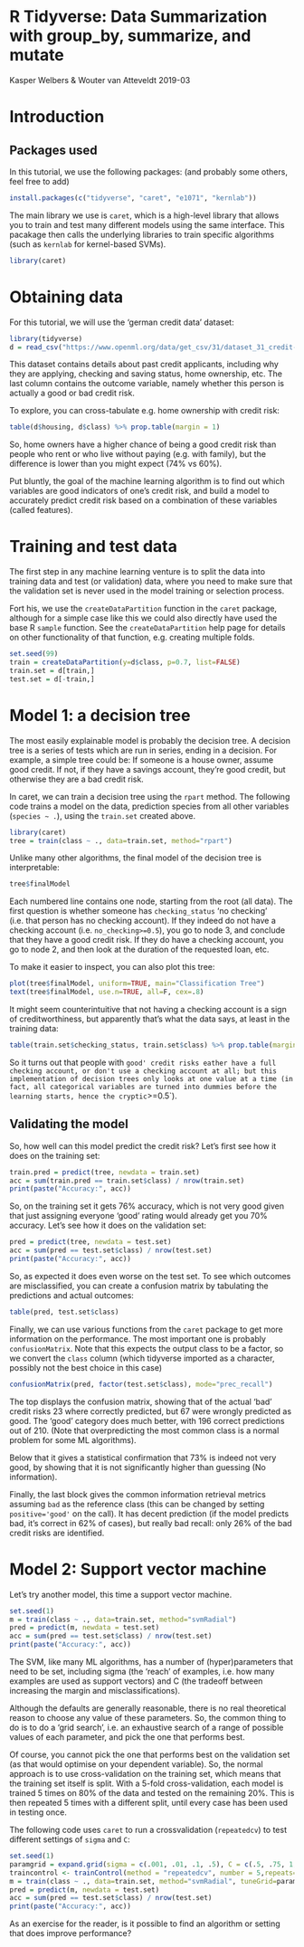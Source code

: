 R Tidyverse: Data Summarization with group\_by, summarize, and mutate
================
Kasper Welbers & Wouter van Atteveldt
2019-03

# Introduction

## Packages used

In this tutorial, we use the following packages: (and probably some
others, feel free to add)

``` r
install.packages(c("tidyverse", "caret", "e1071", "kernlab"))
```

The main library we use is `caret`, which is a high-level library that
allows you to train and test many different models using the same
interface. This pacakage then calls the underlying libraries to train
specific algorithms (such as `kernlab` for kernel-based SVMs).

``` r
library(caret)
```

# Obtaining data

For this tutorial, we will use the ‘german credit data’ dataset:

``` r
library(tidyverse)
d = read_csv("https://www.openml.org/data/get_csv/31/dataset_31_credit-g.arff") 
```

This dataset contains details about past credit applicants, including
why they are applying, checking and saving status, home ownership, etc.
The last column contains the outcome variable, namely whether this
person is actually a good or bad credit risk.

To explore, you can cross-tabulate e.g. home ownership with credit risk:

``` r
table(d$housing, d$class) %>% prop.table(margin = 1)
```

So, home owners have a higher chance of being a good credit risk than
people who rent or who live without paying (e.g. with family), but the
difference is lower than you might expect (74% vs 60%).

Put bluntly, the goal of the machine learning algorithm is to find out
which variables are good indicators of one’s credit risk, and build a
model to accurately predict credit risk based on a combination of these
variables (called features).

# Training and test data

The first step in any machine learning venture is to split the data into
training data and test (or validation) data, where you need to make sure
that the validation set is never used in the model training or selection
process.

Fort his, we use the `createDataPartition` function in the `caret`
package, although for a simple case like this we could also directly
have used the base R `sample` function. See the `createDataPartition`
help page for details on other functionality of that function,
e.g. creating multiple folds.

``` r
set.seed(99)
train = createDataPartition(y=d$class, p=0.7, list=FALSE)
train.set = d[train,]
test.set = d[-train,]
```

# Model 1: a decision tree

The most easily explainable model is probably the decision tree. A
decision tree is a series of tests which are run in series, ending in a
decision. For example, a simple tree could be: If someone is a house
owner, assume good credit. If not, if they have a savings account,
they’re good credit, but otherwise they are a bad credit risk.

In caret, we can train a decision tree using the `rpart` method. The
following code trains a model on the data, prediction species from all
other variables (`species ~ .`), using the `train.set` created above.

``` r
library(caret)
tree = train(class ~ ., data=train.set, method="rpart")
```

Unlike many other algorithms, the final model of the decision tree is
interpretable:

``` r
tree$finalModel
```

Each numbered line contains one node, starting from the root (all data).
The first question is whether someone has `checking_status` ‘no
checking’ (i.e. that person has no checking account). If they indeed
do not have a checking account (i.e. `no_checking>=0.5`), you go to node
3, and conclude that they have a good credit risk. If they do have a
checking account, you go to node 2, and then look at the duration of the
requested loan, etc.

To make it easier to inspect, you can also plot this tree:

``` r
plot(tree$finalModel, uniform=TRUE, main="Classification Tree")
text(tree$finalModel, use.n=TRUE, all=F, cex=.8)
```

It might seem counterintuitive that not having a checking account is a
sign of creditworthiness, but apparently that’s what the data says, at
least in the training
data:

``` r
table(train.set$checking_status, train.set$class) %>% prop.table(margin=1)
```

So it turns out that people with `good' credit risks eather have a full
checking account, or don't use a checking account at all; but this
implementation of decision trees only looks at one value at a time (in
fact, all categorical variables are turned into dummies before the
learning starts, hence the cryptic`\>=0.5\`).

## Validating the model

So, how well can this model predict the credit risk? Let’s first see how
it does on the training set:

``` r
train.pred = predict(tree, newdata = train.set)
acc = sum(train.pred == train.set$class) / nrow(train.set)
print(paste("Accuracy:", acc))
```

So, on the training set it gets 76% accuracy, which is not very good
given that just assigning everyone ‘good’ rating would already get you
70% accuracy. Let’s see how it does on the validation set:

``` r
pred = predict(tree, newdata = test.set)
acc = sum(pred == test.set$class) / nrow(test.set)
print(paste("Accuracy:", acc))
```

So, as expected it does even worse on the test set. To see which
outcomes are misclassified, you can create a confusion matrix by
tabulating the predictions and actual outcomes:

``` r
table(pred, test.set$class)
```

Finally, we can use various functions from the `caret` package to get
more information on the performance. The most important one is probably
`confusionMatrix`. Note that this expects the output class to be a
factor, so we convert the `class` column (which tidyverse imported as a
character, possibly not the best choice in this case)

``` r
confusionMatrix(pred, factor(test.set$class), mode="prec_recall")
```

The top displays the confusion matrix, showing that of the actual ‘bad’
credit risks 23 where correctly predicted, but 67 were wrongly predicted
as good. The ‘good’ category does much better, with 196 correct
predictions out of 210. (Note that overpredicting the most common class
is a normal problem for some ML algorithms).

Below that it gives a statistical confirmation that 73% is indeed not
very good, by showing that it is not significantly higher than guessing
(No information).

Finally, the last block gives the common information retrieval metrics
assuming `bad` as the reference class (this can be changed by setting
`positive='good'` on the call). It has decent prediction (if the model
predicts bad, it’s correct in 62% of cases), but really bad recall: only
26% of the bad credit risks are identified.

# Model 2: Support vector machine

Let’s try another model, this time a support vector machine.

``` r
set.seed(1)
m = train(class ~ ., data=train.set, method="svmRadial")
pred = predict(m, newdata = test.set)
acc = sum(pred == test.set$class) / nrow(test.set)
print(paste("Accuracy:", acc))
```

The SVM, like many ML algorithms, has a number of (hyper)parameters that
need to be set, including sigma (the ‘reach’ of examples, i.e. how many
examples are used as support vectors) and C (the tradeoff between
increasing the margin and misclassifications).

Although the defaults are generally reasonable, there is no real
theoretical reason to choose any value of these parameters. So, the
common thing to do is to do a ‘grid search’, i.e. an exhaustive search
of a range of possible values of each parameter, and pick the one that
performs best.

Of course, you cannot pick the one that performs best on the validation
set (as that would optimise on your dependent variable). So, the normal
approach is to use cross-validation on the training set, which means
that the training set itself is split. With a 5-fold cross-validation,
each model is trained 5 times on 80% of the data and tested on the
remaining 20%. This is then repeated 5 times with a different split,
until every case has been used in testing once.

The following code uses `caret` to run a crossvalidation (`repeatedcv`)
to test different settings of `sigma` and `C`:

``` r
set.seed(1)
paramgrid = expand.grid(sigma = c(.001, .01, .1, .5), C = c(.5, .75, 1, 1.5, 2))
traincontrol <- trainControl(method = "repeatedcv", number = 5,repeats=5,verbose = FALSE)
m = train(class ~ ., data=train.set, method="svmRadial", tuneGrid=paramgrid, trControl=traincontrol, preProc = c("center","scale"))
pred = predict(m, newdata = test.set)
acc = sum(pred == test.set$class) / nrow(test.set)
print(paste("Accuracy:", acc))
```

As an exercise for the reader, is it possible to find an algorithm or
setting that does improve performance?

